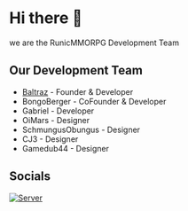 # Hi there 👋

we are the RunicMMORPG Development Team

## Our Development Team
* [Baltraz](https://github.com/Killermaschine88) - Founder & Developer
* BongoBerger - CoFounder & Developer
* Gabriel - Developer
* OiMars - Designer
* SchmungusObungus - Designer
* CJ3 - Designer
* Gamedub44 - Designer

## Socials
<p align="left">
  <a href="https://discord.gg/QgzFWfhV9Y" target="_blank"><img alt="Server" src="https://img.shields.io/badge/-Server-4e5d94?style=for-the-badge&logo=Discord&logoColor=white"></a>
</p>
